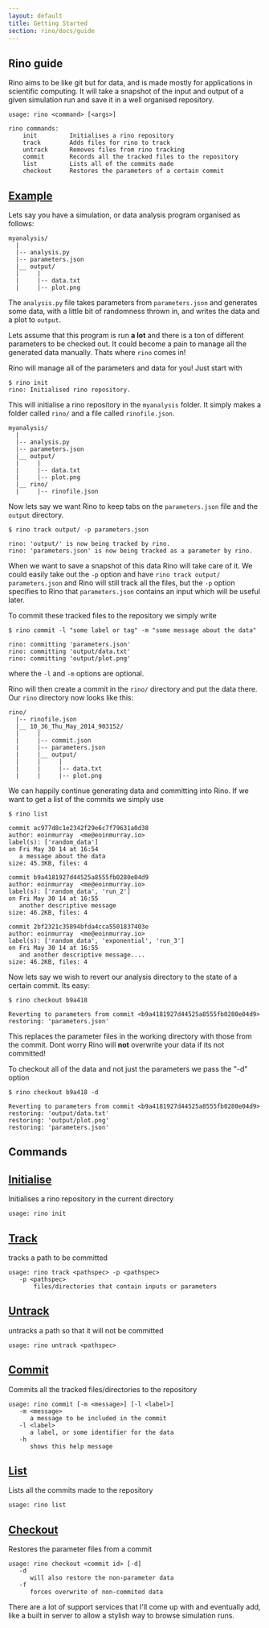 ```yaml
---
layout: default
title: Getting Started
section: rino/docs/guide
---
```


<section class="guide">

<div class="page-header">
  <h1>Rino guide</h1>
</div>

Rino aims to be like git but for data, and is made mostly for applications in scientific computing. It will take a snapshot of the input and output of a given simulation run and save it in a well organised repository.

    usage: rino <command> [<args>]

    rino commands:
        init         Initialises a rino repository
        track        Adds files for rino to track
        untrack      Removes files from rino tracking
        commit       Records all the tracked files to the repository
        list         Lists all of the commits made
        checkout     Restores the parameters of a certain commit

<h2 class="doc-header" id="example"><a href="#example">Example</a></h2>

Lets say you have a simulation, or data analysis program organised as follows:

    myanalysis/
      |
      |-- analysis.py
      |-- parameters.json
      |__ output/
      |     |
      |     |-- data.txt
      |     |-- plot.png

The ```analysis.py``` file takes parameters from ```parameters.json``` and generates some data, with a little bit of randomness thrown in, and writes the data and a plot to ```output```.

Lets assume that this program is run __a lot__ and there is a ton of different parameters to be checked out. It could become a pain to manage all the generated data manually. Thats where ```rino``` comes in!


Rino will manage all of the parameters and data for you! Just start with

    $ rino init
    rino: Initialised rino repository.

This will initialise a rino repository in the ```myanalysis``` folder. It simply makes a folder called ```rino/``` and a file called ```rinofile.json```.

    myanalysis/
      |
      |-- analysis.py
      |-- parameters.json
      |__ output/
      |     |
      |     |-- data.txt
      |     |-- plot.png
      |__ rino/
      |     |-- rinofile.json

Now lets say we want Rino to keep tabs on the ```parameters.json``` file and the ```output``` directory.

    $ rino track output/ -p parameters.json

    rino: 'output/' is now being tracked by rino.
    rino: 'parameters.json' is now being tracked as a parameter by rino.

When we want to save a snapshot of this data Rino will take care of it. We could easily
take out the ```-p``` option and have ```rino track output/ parameters.json``` and Rino will still track all the
files, but the ```-p``` option specifies to Rino that ```parameters.json``` contains an input which will be useful later.

To commit these tracked files to the repository we simply write

    $ rino commit -l "some label or tag" -m "some message about the data"

    rino: committing 'parameters.json'
    rino: committing 'output/data.txt'
    rino: committing 'output/plot.png'

where the ```-l``` and ```-m``` options are optional.

Rino will then create a commit in the ```rino/``` directory and put the data there.
Our ```rino``` directory now looks like this:

    rino/
      |-- rinofile.json
      |__ 10_36_Thu_May_2014_903152/
      |     |
      |     |-- commit.json
      |     |-- parameters.json
      |     |__ output/
      |     |     |
      |     |     |-- data.txt
      |     |     |-- plot.png

We can happily continue generating data and committing into Rino. If we want to get a list of the commits we simply
use

    $ rino list

    commit ac977d8c1e2342f29e6c7f79631a0d38
    author: eoinmurray  <me@eoinmurray.io>
    label(s): ['random_data']
    on Fri May 30 14 at 16:54
       a message about the data
    size: 45.3KB, files: 4

    commit b9a4181927d44525a8555fb0280e04d9
    author: eoinmurray  <me@eoinmurray.io>
    label(s): ['random_data', 'run_2']
    on Fri May 30 14 at 16:55
       another descriptive message
    size: 46.2KB, files: 4

    commit 2bf2321c35894bfda4cca5501837403e
    author: eoinmurray  <me@eoinmurray.io>
    label(s): ['random_data', 'exponential', 'run_3']
    on Fri May 30 14 at 16:55
       and another descriptive message....
    size: 46.2KB, files: 4


Now lets say we wish to revert our analysis directory to the state of a certain commit. Its easy:

    $ rino checkout b9a418

    Reverting to parameters from commit <b9a4181927d44525a8555fb0280e04d9>
    restoring: 'parameters.json'

This replaces the parameter files in the working directory with those from the commit. Dont worry
Rino will __not__ overwrite your data if its not committed!

To checkout all of the data and not just the parameters we pass the "-d" option

    $ rino checkout b9a418 -d

    Reverting to parameters from commit <b9a4181927d44525a8555fb0280e04d9>
    restoring: 'output/data.txt'
    restoring: 'output/plot.png'
    restoring: 'parameters.json'

## Commands

<h2 class="doc-header" id="initialise"><a href="#initialise">Initialise</a></h2>

Initialises a rino repository in the current directory

    usage: rino init

<h2 class="doc-header" id="track"><a href="#track">Track</a></h2>

tracks a path to be committed

    usage: rino track <pathspec> -p <pathspec>
       -p <pathspec>
           files/directories that contain inputs or parameters

<h2 class="doc-header" id="untrack"><a href="#untrack">Untrack</a></h2>
untracks a path so that it will not be committed

    usage: rino untrack <pathspec>

<h2 class="doc-header" id="commit"><a href="#commit">Commit</a></h2>

Commits all the tracked files/directories to the repository

    usage: rino commit [-m <message>] [-l <label>]
       -m <message>
          a message to be included in the commit
       -l <label>
          a label, or some identifier for the data
       -h
          shows this help message

<h2 class="doc-header" id="list"><a href="#list">List</a></h2>
Lists all the commits made to the repository

    usage: rino list

<h2 class="doc-header" id="checkout"><a href="#checkout">Checkout</a></h2>
Restores the parameter files from a commit

    usage: rino checkout <commit id> [-d]
       -d
          will also restore the non-parameter data
       -f
          forces overwrite of non-commited data

There are a lot of support services that I'll come up with and eventually add, like a built in server to allow a stylish way to browse simulation runs.

</section>